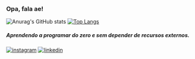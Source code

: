### Opa, fala ae!

![Anurag's GitHub stats](https://github-readme-stats.vercel.app/api?username=Tieel&show_icons=true&theme=radical)
[![Top Langs](https://github-readme-stats.vercel.app/api/top-langs/?username=Tieel&layout=compact)](https://github.com/anuraghazra/github-readme-stats)

##### Aprendendo a programar do zero e sem depender de recursos externos.
[![instagram](https://img.shields.io/badge/Instagram-E4405F?style=for-the-badge&logo=instagram&logoColor=white)](https://www.instagram.com/yohh.am/)
[![linkedin](https://img.shields.io/badge/LinkedIn-0077B5?style=for-the-badge&logo=linkedin&logoColor=white)](https://www.linkedin.com/in/tiel-yoham-29a767277/)
